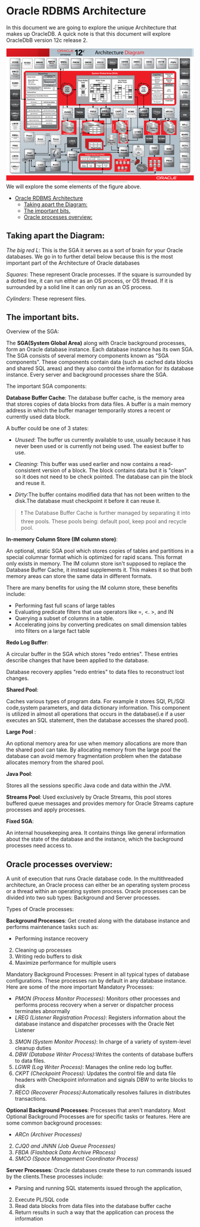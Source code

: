 # Oracle RDBMS Architecture

In this document we are going to explore the unique Architecture that makes up OracleDB. A quick note is that this document will explore OracleDbB version 12c release 2.

![Figure1](/images/Oracle12cArchitecture.png)
We will explore the some elements of the figure above.
<!-- TOC depthFrom:1 depthTo:6 withLinks:1 updateOnSave:1 orderedList:0 -->

- [Oracle RDBMS Architecture](#oracle-rdbms-architecture)
	- [Taking apart the Diagram:](#taking-apart-the-diagram)
	- [The important bits.](#the-important-bits)
	- [Oracle processes overview:](#oracle-processes-overview)

<!-- /TOC -->


## Taking apart the Diagram:
  *The big red L*:
  This is the SGA it serves as a sort of brain for your Oracle
  databases. We go in to further detail below because this is the most important
  part of the Architecture of Oracle databases

  *Squares*: These represent Oracle processes. If the square is surrounded
  by a dotted line, it can run either as an OS process, or OS thread. If it is
  surrounded by a solid line it can only run as an OS process.

  *Cylinders*: These represent files.

## The important bits.
  Overview of the SGA:

  The **SGA(System Global Area)** along with Oracle background processes, form an Oracle
    database instance. Each database instance has its own SGA. The SGA consists of
    several memory components known as "SGA components". These components contain data
    (such as cached data blocks and shared SQL areas) and they also control the information
    for its database instance. Every server and background processes share the SGA.

The important SGA components:

**Database Buffer Cache**:
The database buffer cache, is the memory area that stores copies of data blocks from data files.
A buffer is a main memory address in which the buffer manager temporarily stores a recent or currently used data block.

A buffer could be one of 3 states:
  * _Unused_:
    The buffer us currently available to use, usually because it has never been used or is currently not being used. The easiest buffer to use.

  * _Cleaning_:
  This buffer was used earlier and now contains a read-consistent version of a block. The block contains data but it is "clean" so it does not need to be
 check pointed. The database can pin the block and reuse it.

  * _Dirty_:The buffer contains modified data that has not been written to the disk.The database must checkpoint it before it can reuse it.

> :exclamation: The Database Buffer Cache is further managed by separating it into three pools. These pools being: default pool, keep pool and recycle pool.



**In-memory Column Store (IM column store)**:

An optional, static SGA pool which stores copies of
tables and partitions in a special columnar format which is optimized for rapid scans. This format only exists in memory. The IM column store isn't supposed to replace
the Database Buffer Cache, it instead supplements it. This makes it so that both memory areas can store the same data in different formats.

There are many benefits for using the IM column store, these benefits include:
  * Performing fast full scans of large tables
  * Evaluating predicate filters that use operators like =, <. >, and IN
  * Querying a subset of columns in a table.
  * Accelerating joins by converting predicates on small dimension tables into filters on a large fact table

**Redo Log Buffer**:

A circular buffer in the SGA which stores "redo entries". These entries describe changes that have been applied to the database.

Database recovery applies "redo entries" to data files to reconstruct lost changes.

**Shared Pool**:

Caches various types of program data. For example it stores SQl, PL/SQl code,system parameters, and data dictionary information. This component is utilized in almost all operations that occurs in the database(i.e if a user executes an SQL statement, then the database accesses the shared pool).

**Large Pool** :

An optional memory area for use when memory allocations are more than the shared pool can take. By allocating memory from the large pool the database can avoid memory fragmentation problem when the database allocates memory from the shared pool.

**Java Pool**:

Stores all the sessions specific Java code and data within the JVM.

**Streams Pool**:
Used exclusively by Oracle Streams, this pool stores buffered queue messages and provides memory for Oracle Streams capture processes and apply processes.

**Fixed SGA**:

An internal housekeeping area. It contains things like general information about the state of the database and the instance, which the background processes need access to.

## Oracle processes overview:

A unit of execution that runs Oracle database code. In the multithreaded architecture, an Oracle process can either be an operating system process or a thread within an operating system process. Oracle processes can be divided into two
sub types: Background and Server processes.

Types of Oracle processes:

**Background Processes**:
Get created along with the database instance and performs maintenance tasks such as:
  * Performing instance recovery
  2. Cleaning up processes
  3. Writing redo buffers to disk
  4. Maximize performance for multiple users

Mandatory Background Processes: Present in all typical types of database configurations. These processes run by default in any database instance. Here are some of the more important Mandatory Processes:
  * _PMON (Process Monitor Processes)_: Monitors other processes and performs process recovery when a server or dispatcher process terminates abnormally
  * _LREG (Listener Registration Process)_: Registers information about the database instance and dispatcher processes with the Oracle Net Listener
  3. _SMON (System Monitor Process)_: In charge of a variety of system-level cleanup duties
  4. _DBW (Database Writer Process)_:Writes the contents of database buffers to data files.
  5. _LGWR (Log Writer Process)_: Manages the online redo log buffer.
  6. _CKPT (Checkpoint Process)_: Updates the control file and data file headers with Checkpoint information and signals DBW to write blocks to disk
  7. _RECO (Recoverer Process)_:Automatically resolves failures in distributes transactions.

**Optional Background Processes**:
Processes that aren't mandatory. Most Optional Background Processes are for specific tasks or features. Here are some common background processes:
  * _ARCn (Archiver Processes)_
  2. _CJQ0 and JNNN (Job Queue Processes)_
  3. _FBDA (Flashback Data Archive PRocess)_
  4. _SMCO (Space Management Coordinator Process)_

**Server Processes**:
Oracle databases create these to run commands issued by the clients.These processes include:
  * Parsing and running SQL statements issued through the application,
  2. Execute PL/SQL code
  3. Read data blocks from data files into the database buffer cache
  4. Return results in such a way that the application can process the information
